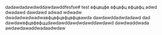 dadawdadawdwddawdawddfesfse# test
вфцвцфв
вфцвфц
вфцвфц
adwd
dwadawd
dawdawd
adwad
wdwadw
dwadadwadwadwaвфцвфцвфцвфцвawda
dawdawddadwdadawd
dad
dawdawвфцвфвфццdawdawddawdwdawddawdawd
dawdwaddwada
awdawdawaddwadaadwdaw
